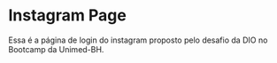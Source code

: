# Instagram Page

Essa é a página de login do instagram proposto pelo desafio da DIO no Bootcamp da Unimed-BH.
